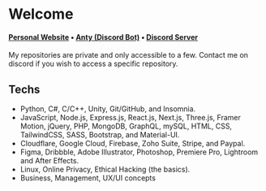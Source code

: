 
# Welcome

<h4><a href="https://aspect.cx">Personal Website</a> • <a href="https://anty.aspect.cx">Anty (Discord Bot)</a> • <a href=" https://discord.gg/ZnFRgD6nKp">Discord Server</a></h4>

My repositories are private and only accessible to a few. Contact me on discord if you wish to access a specific repository.

## Techs
- Python, C#, C/C++, Unity, Git/GitHub, and Insomnia.
- JavaScript, Node.js, Express.js, React.js, Next.js, Three.js, Framer Motion, jQuery, PHP, MongoDB, GraphQL, mySQL, HTML, CSS, TailwindCSS, SASS, Bootstrap, and Material-UI.
- Cloudflare, Google Cloud, Firebase, Zoho Suite, Stripe, and Paypal.
- Figma, Dribbble, Adobe Illustrator, Photoshop, Premiere Pro, Lightroom and After Effects.
- Linux, Online Privacy, Ethical Hacking (the basics).
- Business, Management, UX/UI concepts
